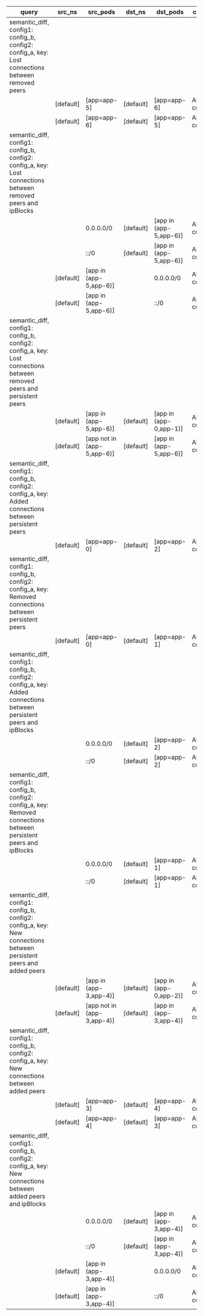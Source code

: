 |query|src_ns|src_pods|dst_ns|dst_pods|connection|
|---|---|---|---|---|---|
|semantic_diff, config1: config_b, config2: config_a, key: Lost connections between removed peers||||||
||[default]|[app=app-5]|[default]|[app=app-6]|All connections|
||[default]|[app=app-6]|[default]|[app=app-5]|All connections|
|semantic_diff, config1: config_b, config2: config_a, key: Lost connections between removed peers and ipBlocks||||||
|||0.0.0.0/0|[default]|[app in (app-5,app-6)]|All connections|
|||::/0|[default]|[app in (app-5,app-6)]|All connections|
||[default]|[app in (app-5,app-6)]||0.0.0.0/0|All connections|
||[default]|[app in (app-5,app-6)]||::/0|All connections|
|semantic_diff, config1: config_b, config2: config_a, key: Lost connections between removed peers and persistent peers||||||
||[default]|[app in (app-5,app-6)]|[default]|[app in (app-0,app-1)]|All connections|
||[default]|[app not in (app-5,app-6)]|[default]|[app in (app-5,app-6)]|All connections|
|semantic_diff, config1: config_b, config2: config_a, key: Added connections between persistent peers||||||
||[default]|[app=app-0]|[default]|[app=app-2]|All connections|
|semantic_diff, config1: config_b, config2: config_a, key: Removed connections between persistent peers||||||
||[default]|[app=app-0]|[default]|[app=app-1]|All connections|
|semantic_diff, config1: config_b, config2: config_a, key: Added connections between persistent peers and ipBlocks||||||
|||0.0.0.0/0|[default]|[app=app-2]|All connections|
|||::/0|[default]|[app=app-2]|All connections|
|semantic_diff, config1: config_b, config2: config_a, key: Removed connections between persistent peers and ipBlocks||||||
|||0.0.0.0/0|[default]|[app=app-1]|All connections|
|||::/0|[default]|[app=app-1]|All connections|
|semantic_diff, config1: config_b, config2: config_a, key: New connections between persistent peers and added peers||||||
||[default]|[app in (app-3,app-4)]|[default]|[app in (app-0,app-2)]|All connections|
||[default]|[app not in (app-3,app-4)]|[default]|[app in (app-3,app-4)]|All connections|
|semantic_diff, config1: config_b, config2: config_a, key: New connections between added peers||||||
||[default]|[app=app-3]|[default]|[app=app-4]|All connections|
||[default]|[app=app-4]|[default]|[app=app-3]|All connections|
|semantic_diff, config1: config_b, config2: config_a, key: New connections between added peers and ipBlocks||||||
|||0.0.0.0/0|[default]|[app in (app-3,app-4)]|All connections|
|||::/0|[default]|[app in (app-3,app-4)]|All connections|
||[default]|[app in (app-3,app-4)]||0.0.0.0/0|All connections|
||[default]|[app in (app-3,app-4)]||::/0|All connections|

